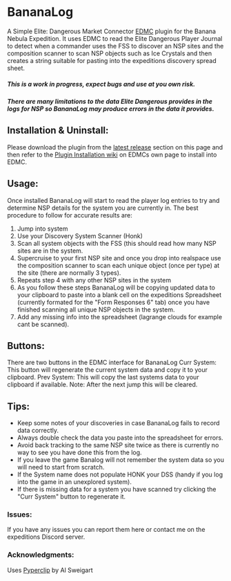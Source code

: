 # BananaLog

A Simple Elite: Dangerous Market Connector [EDMC](https://github.com/EDCD/EDMarketConnector) plugin for the Banana Nebula Expedition.
It uses EDMC to read the Elite Dangerous Player Journal to detect when a commander uses the FSS to discover an NSP sites and the composition scanner to scan NSP objects such as Ice Crystals and then creates a string suitable for pasting into the expeditions discovery spread sheet.

##### This is a work in progress, expect bugs and use at you own risk.
##### There are many limitations to the data Elite Dangerous provides in the logs for NSP so BananaLog may produce errors in the data it provides.

## Installation & Uninstall:
Please download the plugin from the [latest release](https://github.com/SciberWolf/BananaLog/releases/latest) section on this page and then refer to the [Plugin Installation wiki](https://github.com/EDCD/EDMarketConnector/wiki/Plugins) on EDMCs own page to install into EDMC.

## Usage:
Once installed BananaLog will start to read the player log entries to try and determine NSP details for the system you are currently in.
The best procedure to follow for accurate results are:
1.  Jump into system
2.  Use your Discovery System Scanner (Honk)
3.  Scan all system objects with the FSS (this should read how many NSP sites are in the system.
4.  Supercruise to your first NSP site and once you drop into realspace use the composition scanner to scan each unique object (once per type) at the site (there are normally 3 types).
5.  Repeats step 4 with any other NSP sites in the system
6.  As you follow these steps BananaLog will be copying updated data to your clipboard to paste into a blank cell on the expeditions Spreadsheet (currently formated for the "Form Responses 6" tab) once you have finished scanning all unique NSP objects in the system.
7.  Add any missing info into the spreadsheet (lagrange clouds for example cant be scanned).

## Buttons:
There are two buttons in the EDMC interface for BananaLog
Curr System: This button will regenerate the current system data and copy it to your clipboard.
Prev System: This will copy the last systems data to your clipboard if available. Note: After the next jump this will be cleared.

## Tips:
* Keep some notes of your discoveries in case BananaLog fails to record data correctly.
* Always double check the data you paste into the spreadsheet for errors.
* Avoid back tracking to the same NSP site twice as there is currently no way to see you have done this from the log.
* If you leave the game Banalog will not remember the system data so you will need to start from scratch.
* If the System name does not populate HONK your DSS (handy if you log into the game in an unexplored system).
* If there is missing data for a system you have scanned try clicking the "Curr System" button to regenerate it.

### Issues:
If you have any issues you can report them here or contact me on the expeditions Discord server. 

### Acknowledgments:
Uses [Pyperclip](https://github.com/asweigart/pyperclip) by Al Sweigart

